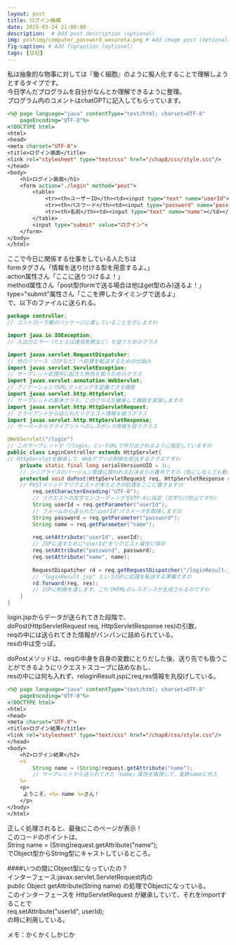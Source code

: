 ```yaml
---
layout: post
title: ログイン機構
date: 2025-03-24 21:00:00
description:  # Add post description (optional)
img: postimg/computer_password_wasureta.png # Add image post (optional)
fig-caption: # Add figcaption (optional)
tags: [日記]
---
```


私は抽象的な物事に対しては『働く細胞』のように擬人化することで理解しようとするタイプです。<br>
今日学んだプログラムを自分がなんとか理解できるように整理。<br>
プログラム内のコメントはchatGPTに記入してもらっています。<br>

```jsp filename=login.jsp
<%@ page language="java" contentType="text/html; charset=UTF-8"
    pageEncoding="UTF-8"%>
<!DOCTYPE html>
<html>
<head>
<meta charset="UTF-8">
<title>ログイン画面</title>
<link rel="stylesheet" type="text/css" href="/chap8/css/style.scc"/>
</head>
<body>
	<h1>ログイン画面</h1>
	<form action="./login" method="post">
		<table>
			<tr><th>ユーザーID</th><td><input type="text" name="userId"></td></tr>
			<tr><th>パスワード</th><td><input type="password" name="password"></td></tr>
			<tr><th>名前</th><td><input type="text" name="name"></td></tr>
		</table>
		<input type="submit" value="ログイン">
	</form>
</body>
</html>
```

ここで今日に関係する仕事をしている人たちは<br>
formタグさん「情報を送り付ける型を用意するよ。」<br>
action属性さん「ここに送りつけるよ！」<br>
method属性さん「post型(formで送る場合は他はget型のみ)送るよ！」<br>
type="submit"属性さん「ここを押したタイミングで送るよ」<br>
で、以下のファイルに送られる。

```Java filename=loginController.java
package controller; 
// コントローラ層のパッケージに属していることを示しますわ

import java.io.IOException; 
// 入出力エラー（たとえば通信失敗など）を扱うためのクラス

import javax.servlet.RequestDispatcher; 
// 他のリソース（JSPなど）へ処理を転送するための仕組み
import javax.servlet.ServletException; 
// サーブレット処理中に起きた例外を扱うためのクラス
import javax.servlet.annotation.WebServlet; 
// アノテーションでURLマッピングを定義できる機能
import javax.servlet.http.HttpServlet; 
// サーブレットの基本クラス。このクラスを継承して機能を実装しますの
import javax.servlet.http.HttpServletRequest; 
// クライアントから送られたリクエスト情報を扱うクラス
import javax.servlet.http.HttpServletResponse; 
// サーバーからクライアントへのレスポンス情報を扱うクラス

@WebServlet("/login")
// このサーブレットが「/login」というURLで呼び出されるように指定していますの
public class LoginController extends HttpServlet{ 
// HttpServletを継承して、Webアプリの制御を担当するクラスですわ
	private static final long serialVersionUID = 1L;
	// シリアライズのバージョン管理に使われるお決まりの番号ですの（気にしなくても動きますが、入れておくのが慣習ですわ）
	protected void doPost(HttpServletRequest req, HttpServletResponse res)throws ServletException, IOException {
	// POSTメソッドでリクエストが来たときの処理をここに書きますの
		req.setCharacterEncoding("UTF-8");
		// リクエストの文字エンコーディングをUTF-8に指定（文字化け防止ですわ）
		String userId = req.getParameter("userId");
		// フォームから送られた"userId"パラメータを取得しますの
		String password = req.getParameter("password");
		String name = req.getParameter("name");
		
		req.setAttribute("userId", userId);
		// JSPに渡すために"userId"をリクエスト属性に保存
		req.setAttribute("password", password);
		req.setAttribute("name", name);
			
		RequestDispatcher rd = req.getRequestDispatcher("/loginResult.jsp");
		// "loginResult.jsp" というJSPに処理を転送する準備ですの
		rd.forward(req, res);
		// JSPに制御を渡します。これでHTMLのレスポンスが生成されるのですわ
	}
}
```
login.jspからデータが送られてきた段階で、<br>
doPost(HttpServletRequest req, HttpServletResponse res)の引数、<br>
reqの中には送られてきた情報がパンパンに詰められている。<br>
resの中は空っぽ。

doPostメソッドは、reqの中身を自身の変数にとりだした後、送り先でも扱うことができるようにリクエストスコープに詰めなおし、<br>
resの中には何も入れず、reloginResult.jspにreq,res情報を丸投げしている。

```jsp filename=loginResult.jsp
<%@ page language="java" contentType="text/html; charset=UTF-8"
    pageEncoding="UTF-8"%>
<!DOCTYPE html>
<html>
<head>
<meta charset="UTF-8">
<title>ログイン結果</title>
<link rel="stylesheet" type="text/css" href="/chap8/css/style.css"/>
</head>
<body>
	<h2>ログイン結果</h2>
	<%
		String name = (String)request.getAttribute("name");
		// サーブレットから送られてきた「name」属性を取得して、変数nameに代入
	%>
	<p>
	 ようこそ、<%= name %>さん！
	</p>
</body>
</html>
```
正しく処理されると、最後にこのページが表示！<br>
このコードのポイントは、<br>
String name = (String)request.getAttribute("name");<br>
でObject型からString型にキャストしているところ。

####いつの間にObject型になっていたの？<br>
インターフェース:javax.servlet.ServletRequest内の<br>
public Object getAttribute(String name) の処理でObjectになっている。<br>
このインターフェースを HttpServletRequest が継承していて、それをimportすることで<br>
req.setAttribute("userId", userId); <br>
の時に利用している。

メモ：かくかくしかじか